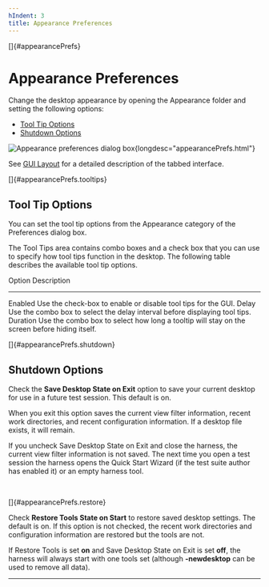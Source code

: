 ```yaml
---
hIndent: 3
title: Appearance Preferences
---
```


[]{#appearancePrefs}

# Appearance Preferences

Change the desktop appearance by opening the Appearance folder and setting the following options:

-   [Tool Tip Options](#appearancePrefs.tooltips)
-   [Shutdown Options](#appearancePrefs.shutdown)

![Appearance preferences dialog
box](../../images/JT4appearancePrefs.gif){longdesc="appearancePrefs.html"}

See [GUI Layout](desktopStyles.html) for a detailed description of the tabbed interface.

[]{#appearancePrefs.tooltips}

## Tool Tip Options

You can set the tool tip options from the Appearance category of the Preferences dialog box.

The Tool Tips area contains combo boxes and a check box that you can use to specify how tool tips
function in the desktop. The following table describes the available tool tip options.

  Option     Description
  ---------- ----------------------------------------------------------------------------------------------
  Enabled    Use the check-box to enable or disable tool tips for the GUI.
  Delay      Use the combo box to select the delay interval before displaying tool tips.
  Duration   Use the combo box to select how long a tooltip will stay on the screen before hiding itself.

[]{#appearancePrefs.shutdown}

## Shutdown Options

Check the **Save Desktop State on Exit** option to save your current desktop for use in a future
test session. This default is on.

When you exit this option saves the current view filter information, recent work directories, and
recent configuration information. If a desktop file exists, it will remain.

If you uncheck Save Desktop State on Exit and close the harness, the current view filter information
is not saved. The next time you open a test session the harness opens the Quick Start Wizard (if the
test suite author has enabled it) or an empty harness tool.

 

[]{#appearancePrefs.restore}

Check **Restore Tools State on Start** to restore saved desktop settings. The default is on. If this
option is not checked, the recent work directories and configuration information are restored but
the tools are not.

If Restore Tools is set **on** and Save Desktop State on Exit is set **off**, the harness will
always start with one tools set (although **-newdesktop** can be used to remove all data).

----------------------------------------------------------------------------------------------------

